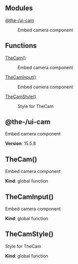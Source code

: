 <!--- Code generated by @the-/script-doc. DO NOT EDIT. -->

## Modules

<dl>
<dt><a href="#module_@the-/ui-cam">@the-/ui-cam</a></dt>
<dd><p>Embed camera component</p>
</dd>
</dl>

## Functions

<dl>
<dt><a href="#TheCam">TheCam()</a></dt>
<dd><p>Embed camera component</p>
</dd>
<dt><a href="#TheCamInput">TheCamInput()</a></dt>
<dd><p>Embed camera component</p>
</dd>
<dt><a href="#TheCamStyle">TheCamStyle()</a></dt>
<dd><p>Style for TheCam</p>
</dd>
</dl>

<a name="module_@the-/ui-cam"></a>

## @the-/ui-cam
Embed camera component

**Version**: 15.5.8  
<a name="TheCam"></a>

## TheCam()
Embed camera component

**Kind**: global function  
<a name="TheCamInput"></a>

## TheCamInput()
Embed camera component

**Kind**: global function  
<a name="TheCamStyle"></a>

## TheCamStyle()
Style for TheCam

**Kind**: global function  
